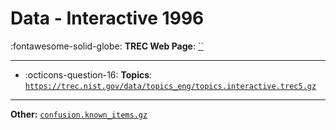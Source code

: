 # Data - Interactive 1996 

:fontawesome-solid-globe: **TREC Web Page**: [``]()

---

- :octicons-question-16: **Topics**: [`https://trec.nist.gov/data/topics_eng/topics.interactive.trec5.gz`](https://trec.nist.gov/data/topics_eng/topics.interactive.trec5.gz)


---

**Other:** [`confusion.known_items.gz`](https://trec.nist.gov/data/qrels_eng/confusion.known_items.gz)
